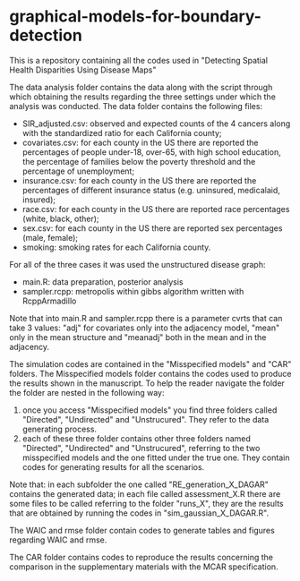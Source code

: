 # graphical-models-for-boundary-detection
This is a repository containing all the codes used in "Detecting Spatial Health Disparities Using Disease Maps"

The data analysis folder contains the data along with the script through which obtaining the results regarding the three settings under which the analysis was conducted. The data folder contains the following files: 
- SIR_adjusted.csv: observed and expected counts of the 4 cancers along with the standardized ratio for each California county;
- covariates.csv: for each county in the US there are reported the percentages of people under-18, over-65, with high school education, the percentage of families below the poverty threshold and the percentage of unemployment;
- insurance.csv: for each county in the US there are reported the percentages of different insurance status (e.g. uninsured, medicalaid, insured);
- race.csv: for each county in the US there are reported race percentages (white, black, other);
- sex.csv: for each county in the US there are reported sex percentages (male, female);
- smoking: smoking rates for each California county.

For all of the three cases it was used the unstructured disease graph:
- main.R: data preparation, posterior analysis
- sampler.rcpp: metropolis within gibbs algorithm written with RcppArmadillo

Note that into main.R and sampler.rcpp there is a parameter cvrts that can take 3 values: "adj" for covariates only into the adjacency model, "mean" only in the mean structure and "meanadj" both in the mean and in the adjacency.
 
The simulation codes are contained in the "Misspecified models" and "CAR" folders. The Misspecified models folder contains the codes used to produce the results shown in the manuscript. To help the reader navigate the folder the folder are nested in the following way: 

1. once you access "Misspecified models" you find three folders called "Directed", "Undirected" and "Unstrucured". They refer to the data generating process.
2. each of these three folder contains other three folders named "Directed", "Undirected" and "Unstrucured", referring to the two misspecified models and the one fitted under the true one. They contain codes for generating results for all the scenarios.

Note that: in each subfolder the one called "RE_generation_X_DAGAR" contains the generated data; in each file called assessment_X.R there are some files to be called referring to the folder "runs_X", they are the results that are obtained by running the codes in "sim_gaussian_X_DAGAR.R". 

The WAIC and rmse folder contain codes to generate tables and figures regarding WAIC and rmse. 

The CAR folder contains codes to reproduce the results concerning the comparison in the supplementary materials with the MCAR specification. 


